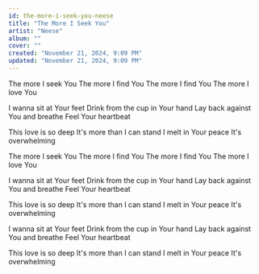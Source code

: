 ```yaml
---
id: the-more-i-seek-you-neese
title: "The More I Seek You"
artist: "Neese"
album: ""
cover: ""
created: "November 21, 2024, 9:09 PM"
updated: "November 21, 2024, 9:09 PM"
---
```


The more I seek You
The more I find You
The more I find You
The more I love You

I wanna sit at Your feet
Drink from the cup in Your hand
Lay back against You and breathe
Feel Your heartbeat

This love is so deep 
It's more than I can stand
I melt in Your peace
It's overwhelming

The more I seek You
The more I find You
The more I find You
The more I love You

I wanna sit at Your feet
Drink from the cup in Your hand
Lay back against You and breathe
Feel Your heartbeat

This love is so deep 
It's more than I can stand
I melt in Your peace
It's overwhelming

I wanna sit at Your feet
Drink from the cup in Your hand
Lay back against You and breathe
Feel Your heartbeat

This love is so deep 
It's more than I can stand
I melt in Your peace
It's overwhelming